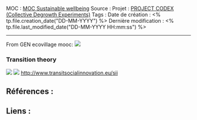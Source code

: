 MOC		:  [MOC Sustainable wellbeing](MOC%20Sustainable%20wellbeing.md)
Source	: 
Projet	: [PROJECT CODEX (Collective Degrowth Experiments)](PROJECT%20CODEX%20(Collective%20Degrowth%20Experiments).md)
Tags	:
Date de création : <% tp.file.creation_date("DD-MM-YYYY") %>
Dernière modification : <% tp.file.last_modified_date("DD-MM-YYYY HH:mm:ss") %>

---
From GEN ecovillage mooc:
![](attachments/Pasted%20image%2020241011160400.png)

### Transition theory
![](attachments/Pasted%20image%2020241011161044.png)
![](attachments/Pasted%20image%2020241011161253.png)
http://www.transitsocialinnovation.eu/sii

## Références : 



## Liens :
